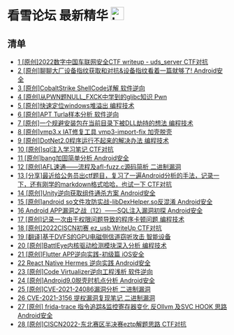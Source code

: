 # 看雪论坛 最新精华 <img src="https://file.ipadown.com/tophub/assets/images/media/bbs.pediy.com.png_50x50.png" width="30" alt="Logo"></img>

## 清单

* [1 [原创]2022数字中国车联网安全CTF writeup - uds_server CTF对抗](https://bbs.pediy.com/thread-273814.htm)
* [2 [原创]聊聊大厂设备指纹获取和对抗&设备指纹看着一篇就够了! Android安全](https://bbs.pediy.com/thread-273759.htm)
* [3 [原创]CobaltStrike ShellCode详解 软件逆向](https://bbs.pediy.com/thread-273749.htm)
* [4 [原创]从PWN题NULL_FXCK中学到的glibc知识 Pwn](https://bbs.pediy.com/thread-273746.htm)
* [5 [原创]快速定位windows堆溢出 编程技术](https://bbs.pediy.com/thread-273735.htm)
* [6 [原创]APT Turla样本分析 软件逆向](https://bbs.pediy.com/thread-273688.htm)
* [7 [原创]一个规避安装包在当前目录下被DLL劫持的想法 编程技术](https://bbs.pediy.com/thread-273681.htm)
* [8 [原创]vmp3.x IAT修复工具 vmp3-import-fix 加壳脱壳](https://bbs.pediy.com/thread-273676.htm)
* [9 [原创]DotNet2.0程序运行不起来的解决办法 编程技术](https://bbs.pediy.com/thread-273665.htm)
* [10 [原创]sql注入学习笔记 CTF对抗](https://bbs.pediy.com/thread-273655.htm)
* [11 [原创]bang加固简单分析 Android安全](https://bbs.pediy.com/thread-273650.htm)
* [12 [原创]AFL速通——流程及afl-fuzz.c源码简析 二进制漏洞](https://bbs.pediy.com/thread-273639.htm)
* [13 [分享]最近给公务员出ctf题目，复习了一遍Android分析的手法，记录一下，还有刚学的markdown格式哈哈，也试一下 CTF对抗](https://bbs.pediy.com/thread-273624.htm)
* [14 [原创]Unity逆向获取组件通杀方案 Android安全](https://bbs.pediy.com/thread-273616.htm)
* [15 [原创]android so文件攻防实战-libDexHelper.so反混淆 Android安全](https://bbs.pediy.com/thread-273614.htm)
* [16 Android APP漏洞之战（12）——SQL注入漏洞初探 Android安全](https://bbs.pediy.com/thread-273613.htm)
* [17 [原创]记录一次由于权限问题导致的程序卡顿问题 编程技术](https://bbs.pediy.com/thread-273610.htm)
* [18 [原创]2022CISCN初赛 ez_usb WriteUp CTF对抗](https://bbs.pediy.com/thread-273571.htm)
* [19 [翻译]基于DVFS的GPU电磁侧信道窃听攻击 智能设备](https://bbs.pediy.com/thread-273554.htm)
* [20 [原创]BattlEye内核驱动检测模块深入分析 编程技术](https://bbs.pediy.com/thread-273548.htm)
* [21 [原创]Flutter APP逆向实践-初级篇 iOS安全](https://bbs.pediy.com/thread-273545.htm)
* [22 React Native Hermes 逆向实践 Android安全](https://bbs.pediy.com/thread-273544.htm)
* [23 [原创]Code Virtualizer逆向工程浅析 软件逆向](https://bbs.pediy.com/thread-273533.htm)
* [24 [原创]Android9.0脱壳时机点分析 Android安全](https://bbs.pediy.com/thread-273530.htm)
* [25 [原创]CVE-2021-24086漏洞分析 二进制漏洞](https://bbs.pediy.com/thread-273526.htm)
* [26 CVE-2021-3156 提权漏洞复现笔记 二进制漏洞](https://bbs.pediy.com/thread-273504.htm)
* [27 [原创] frida-trace 指令追踪&监控寄存器变化 反Ollvm 及SVC HOOK 思路 Android安全](https://bbs.pediy.com/thread-273501.htm)
* [28 [原创]CISCN2022-东北赛区半决赛eztp解题思路 CTF对抗](https://bbs.pediy.com/thread-273500.htm)
